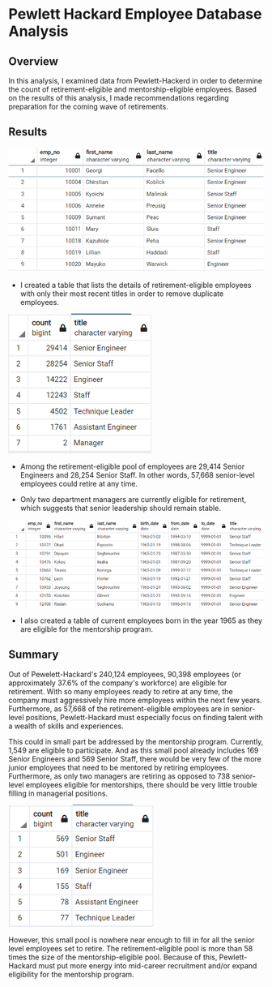 # Pewlett Hackard Employee Database Analysis

## Overview
In this analysis, I examined data from Pewlett-Hackerd in order to determine the count of retirement-eligible and mentorship-eligible employees. Based on the results of this analysis, I made recommendations regarding preparation for the coming wave of retirements.

## Results

![unique_titles](https://github.com/teruki-i/Pewlett-Hackard-Analysis/blob/main/Resources/unique_titles.png)

- I created a table that lists the details of retirement-eligible employees with only their most recent titles in order to remove duplicate employees.

![retiring_titles](https://github.com/teruki-i/Pewlett-Hackard-Analysis/blob/main/Resources/retiring_titles.png)

- Among the retirement-eligible pool of employees are 29,414 Senior Engineers and 28,254 Senior Staff. In other words, 57,668 senior-level employees could retire at any time.

- Only two department managers are currently eligible for retirement, which suggests that senior leadership should remain stable. 

![mentorship_eligible](https://github.com/teruki-i/Pewlett-Hackard-Analysis/blob/main/Resources/mentorship_eligible.png)

- I also created a table of current employees born in the year 1965 as they are eligible for the mentorship program.

## Summary
Out of Pewelett-Hackard's 240,124 employees, 90,398 employees (or approximately 37.6% of the company's workforce) are eligible for retirement. With so many employees ready to retire at any time, the company must aggressively hire more employees within the next few years. Furthermore, as 57,668 of the retirement-eligible employees are in senior-level positions, Pewlett-Hackard must especially focus on finding talent with a wealth of skills and experiences.

This could in small part be addressed by the mentorship program. Currently, 1,549 are eligible to participate. And as this small pool already includes 169 Senior Engineers and 569 Senior Staff, there would be very few of the more junior employees that need to be mentored by retiring employees. Furthermore, as only two managers are retiring as opposed to 738 senior-level employees eligible for mentorships, there should be very little trouble filling in managerial positions.

![mentorship_titles](https://github.com/teruki-i/Pewlett-Hackard-Analysis/blob/main/Resources/mentorship_titles.png)

However, this small pool is nowhere near enough to fill in for all the senior level employees set to retire. The retirement-eligible pool is more than 58 times the size of the mentorship-eligible pool. Because of this, Pewlett-Hackard must put more energy into mid-career recruitment and/or expand eligibility for the mentorship program.